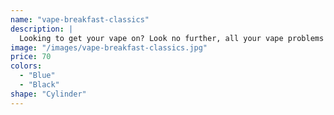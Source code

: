 ```yaml
---
name: "vape-breakfast-classics"
description: |
  Looking to get your vape on? Look no further, all your vape problems are solved.
image: "/images/vape-breakfast-classics.jpg"
price: 70
colors:
  - "Blue"
  - "Black"
shape: "Cylinder"
---
```


